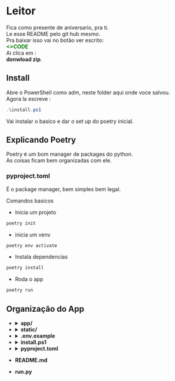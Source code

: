 # Leitor 
Fica como presente de aniversario, pra ti.   
Le esse README pelo git hub mesmo.  
Pra baixar isso vai no botão ver escrito:   
<span style="color: green"><b> <>CODE </b></span>  
Ai clica em :  
**donwload zip**.

## Install
Abre o PowerShell como adm, neste folder aqui onde voce salvou.   
Agora la escreve :

```powershell
.\install.ps1
``` 

Vai instalar o basico e dar o set up do poetry inicial.

## Explicando Poetry
Poetry é um bom manager de packages do python.  
As coisas ficam bem organizadas com ele.  

### pyproject.toml 
É o package manager, 
bem simples bem legal. 

Comandos basicos 
- Inicia um projeto
```powershell
poetry init
```
- inicia um venv
```powershell
poetry env activate
```
- Instala dependencias
```powershell
poetry install
```
- Roda o app
```powershell
poetry run
```

## Organização do App

- <details>
    <summary><strong>app/</strong></summary>

    - <details>
        <summary><strong>utils/</strong></summary>

        - email_utils.py  
        - excel_utils.py  
        - openai_util.py  
        - sharepoint_utils.py  

      </details>

    - \_\_init\_\_.py  

  </details>

- <details>
    <summary><strong>static/</strong></summary>

    - **etc/**
    - **excel_files/**

  </details>


- <details>
    <summary><strong>.env.example</strong></summary>  

    Basicamente uma maneira de manter seguro seus dados
    você vai fazer uma copia dessa file, apagar tudo e deixar como `.env` apenas.   
    Poe seus dados la e é isso.  

    </details>


- <details>
  <summary><strong>install.ps1</strong></summary>

  Nosso Script para instalar voce poder ver na seção [Install](#install)
  </details>  


- <details>
  <summary><strong>pyproject.toml</strong></summary>
    Organiza seus packages
  </details>

- **README.md** 
- **run.py**   


